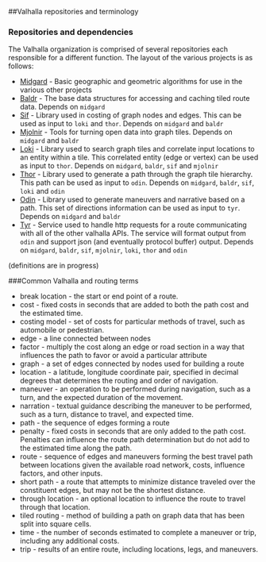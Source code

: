 ##Valhalla repositories and terminology

### Repositories and dependencies

The Valhalla organization is comprised of several repositories each responsible for a different function. The layout of the various projects is as follows:

- [Midgard](https://github.com/valhalla/midgard) - Basic geographic and geometric algorithms for use in the various other projects
- [Baldr](https://github.com/valhalla/baldr) - The base data structures for accessing and caching tiled route data. Depends on `midgard`
- [Sif](https://github.com/valhalla/sif) - Library used in costing of graph nodes and edges. This can be used as input to `loki` and `thor`. Depends on `midgard` and `baldr`
- [Mjolnir](https://github.com/valhalla/mjolnir) - Tools for turning open data into graph tiles. Depends on `midgard` and `baldr`
- [Loki](https://github.com/valhalla/loki) - Library used to search graph tiles and correlate input locations to an entity within a tile. This correlated entity (edge or vertex) can be used as input to `thor`. Depends on `midgard`, `baldr`, `sif` and `mjolnir`
- [Thor](https://github.com/valhalla/thor) - Library used to generate a path through the graph tile hierarchy. This path can be used as input to `odin`. Depends on `midgard`, `baldr`, `sif`, `loki` and `odin`
- [Odin](https://github.com/valhalla/odin) - Library used to generate maneuvers and narrative based on a path. This set of directions information can be used as input to `tyr`. Depends on `midgard` and `baldr`
- [Tyr](https://github.com/valhalla/tyr) - Service used to handle http requests for a route communicating with all of the other valhalla APIs. The service will format output from `odin` and support json (and eventually protocol buffer) output. Depends on `midgard`, `baldr`, `sif`, `mjolnir`, `loki`, `thor` and `odin`

(definitions are in progress)

###Common Valhalla and routing terms
* break location - the start or end point of a route.
* cost - fixed costs in seconds that are added to both the path cost and the estimated time.
* costing model - set of costs for particular methods of travel, such as automobile or pedestrian.
* edge - a line connected between nodes
* factor - multiply the cost along an edge or road section in a way that influences the path to favor or avoid a particular attribute
* graph - a set of edges connected by nodes used for building a route
* location - a latitude, longitude coordinate pair, specified in decimal degrees that determines the routing and order of navigation.
* maneuver - an operation to be performed during navigation, such as a turn, and the expected duration of the movement.
* narration - textual guidance describing the maneuver to be performed, such as a turn, distance to travel, and expected time.
* path - the sequence of edges forming a route
* penalty - fixed costs in seconds that are only added to the path cost. Penalties can influence the route path determination but do not add to the estimated time along the path.
* route - sequence of edges and maneuvers forming the best travel path between locations given the available road network, costs, influence factors, and other inputs.
* short path - a route that attempts to minimize distance traveled over the constituent edges, but may not be the shortest distance.
* through location - an optional location to influence the route to travel through that location.
* tiled routing - method of building a path on graph data that has been split into square cells.
* time - the number of seconds estimated to complete a maneuver or trip, including any additional costs.
* trip - results of an entire route, including locations, legs, and maneuvers.
